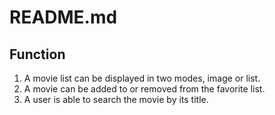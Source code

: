 # README.md

## Function
1. A movie list can be displayed in two modes, image or list.
2. A movie can be added to or removed from the favorite list.
3. A user is able to search the movie by its title.


